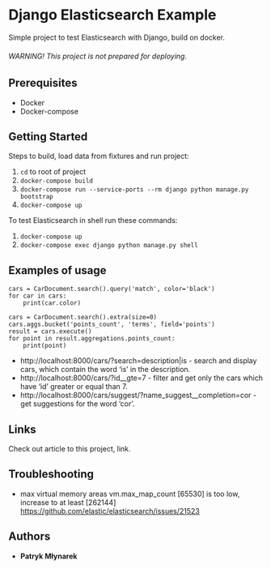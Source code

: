 # Django Elasticsearch Example

Simple project to test Elasticsearch with Django, build on docker.

###### WARNING! This project is not prepared for deploying.

## Prerequisites

* Docker
* Docker-compose

## Getting Started

Steps to build, load data from fixtures and run project:

1. `cd` to root of project
2. `docker-compose build`
3. `docker-compose run --service-ports --rm django python manage.py bootstrap`
4. `docker-compose up`

To test Elasticsearch in shell run these commands:
1. `docker-compose up`
2. `docker-compose exec django python manage.py shell`

## Examples of usage

```
cars = CarDocument.search().query('match', color='black')
for car in cars:
    print(car.color)

cars = CarDocument.search().extra(size=0)
cars.aggs.bucket('points_count', 'terms', field='points')
result = cars.execute()
for point in result.aggregations.points_count:
    print(point)
```

- http://localhost:8000/cars/?search=description|is - search and display cars, which contain the word ‘is’ in the description.
- http://localhost:8000/cars/?id__gte=7 - filter and get only the cars which have ‘id’ greater or equal than 7.
- http://localhost:8000/cars/suggest/?name_suggest__completion=cor - get suggestions for the word ‘cor’.

## Links

Check out article to this project, link.

## Troubleshooting

- max virtual memory areas vm.max_map_count [65530] is too low, increase to at least [262144]
  https://github.com/elastic/elasticsearch/issues/21523

## Authors

* **Patryk Młynarek**
